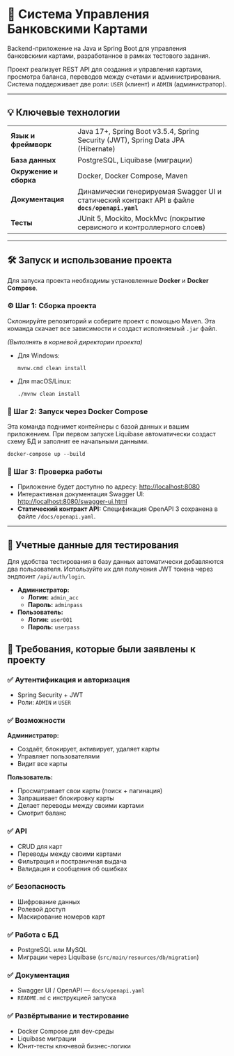 <h1>🚀 Система Управления Банковскими Картами</h1>
  <p>
    Backend-приложение на Java и Spring Boot для управления банковскими картами, разработанное в рамках тестового задания.
  </p>
  <p>
    Проект реализует REST API для создания и управления картами, просмотра баланса, переводов между счетами и администрирования. Система поддерживает две роли: <code>USER</code> (клиент) и <code>ADMIN</code> (администратор).
  </p>

<hr />

<h2>💡 Ключевые технологии</h2>
  <table>
    <tr>
      <td><b>Язык и фреймворк</b></td>
      <td>Java 17+, Spring Boot v3.5.4, Spring Security (JWT), Spring Data JPA (Hibernate)</td>
    </tr>
    <tr>
      <td><b>База данных</b></td>
      <td>PostgreSQL, Liquibase (миграции)</td>
    </tr>
    <tr>
      <td><b>Окружение и сборка</b></td>
      <td>Docker, Docker Compose, Maven</td>
    <tr>
      <td><b>Документация</b></td>
      <td>
          Динамически генерируемая Swagger UI и статический контракт API в файле <b><code>docs/openapi.yaml</code></b>
      </td>
    </tr>
    <tr>
      <td><b>Тесты</b></td>
      <td>JUnit 5, Mockito, MockMvc (покрытие сервисного и контроллерного слоев)</td>
    </tr>
  </table>

<hr />

<h2>🛠️ Запуск и использование проекта</h2>
  <p>
    Для запуска проекта необходимы установленные <strong>Docker</strong> и <strong>Docker Compose</strong>.
  </p>

<h3>⚙️ Шаг 1: Сборка проекта</h3>
<p>Склонируйте репозиторий и соберите проект с помощью Maven. Эта команда скачает все зависимости и создаст исполняемый <code>.jar</code> файл.</p>
<p><i>(Выполнять в корневой директории проекта)</i></p>

*   Для Windows:
     <pre><code>mvnw.cmd clean install</code></pre>
*   Для macOS/Linux:
     <pre><code>./mvnw clean install</code></pre>

<h3>🐳 Шаг 2: Запуск через Docker Compose</h3>
<p>Эта команда поднимет контейнеры с базой данных и вашим приложением. При первом запуске Liquibase автоматически создаст схему БД и заполнит ее начальными данными.</p>
<pre><code>docker-compose up --build</code></pre>

<h3>🔗 Шаг 3: Проверка работы</h3>
<ul>
<li>Приложение будет доступно по адресу: <a href="http://localhost:8080">http://localhost:8080</a></li>
<li>Интерактивная документация Swagger UI: <a href="http://localhost:8080/swagger-ui.html">http://localhost:8080/swagger-ui.html</a></li>
<li><b>Статический контракт API:</b> Спецификация OpenAPI 3 сохранена в файле <code>/docs/openapi.yaml</code>.</li>
</ul>

<hr />

<h2>🔑 Учетные данные для тестирования</h2>
  <p>
    Для удобства тестирования в базу данных автоматически добавляются два пользователя. Используйте их для получения JWT токена через эндпоинт <code>/api/auth/login</code>.
  </p>

  <ul>
    <li>
      <strong>Администратор:</strong>
      <ul>
        <li><strong>Логин:</strong> <code>admin_acc</code></li>
        <li><strong>Пароль:</strong> <code>adminpass</code></li>
      </ul>
    </li>
    <li>
      <strong>Пользователь:</strong>
      <ul>
        <li><strong>Логин:</strong> <code>user001</code></li>
        <li><strong>Пароль:</strong> <code>userpass</code></li>
      </ul>
    </li>
  </ul>

<h2>🧾 Требования, которые были заявлены к проекту</h2>

<h3>✅ Аутентификация и авторизация</h3>
  <ul>
    <li>Spring Security + JWT</li>
    <li>Роли: <code>ADMIN</code> и <code>USER</code></li>
  </ul>

<h3>✅ Возможности</h3>
<strong>Администратор:</strong>
  <ul>
    <li>Создаёт, блокирует, активирует, удаляет карты</li>
    <li>Управляет пользователями</li>
    <li>Видит все карты</li>
  </ul>

<strong>Пользователь:</strong>
  <ul>
    <li>Просматривает свои карты (поиск + пагинация)</li>
    <li>Запрашивает блокировку карты</li>
    <li>Делает переводы между своими картами</li>
    <li>Смотрит баланс</li>
  </ul>

<h3>✅ API</h3>
  <ul>
    <li>CRUD для карт</li>
    <li>Переводы между своими картами</li>
    <li>Фильтрация и постраничная выдача</li>
    <li>Валидация и сообщения об ошибках</li>
  </ul>

<h3>✅ Безопасность</h3>
  <ul>
    <li>Шифрование данных</li>
    <li>Ролевой доступ</li>
    <li>Маскирование номеров карт</li>
  </ul>

<h3>✅ Работа с БД</h3>
  <ul>
    <li>PostgreSQL или MySQL</li>
    <li>Миграции через Liquibase (<code>src/main/resources/db/migration</code>)</li>
  </ul>

<h3>✅ Документация</h3>
  <ul>
    <li>Swagger UI / OpenAPI — <code>docs/openapi.yaml</code></li>
    <li><code>README.md</code> с инструкцией запуска</li>
  </ul>

<h3>✅ Развёртывание и тестирование</h3>
  <ul>
    <li>Docker Compose для dev-среды</li>
    <li>Liquibase миграции</li>
    <li>Юнит-тесты ключевой бизнес-логики</li>
  </ul>